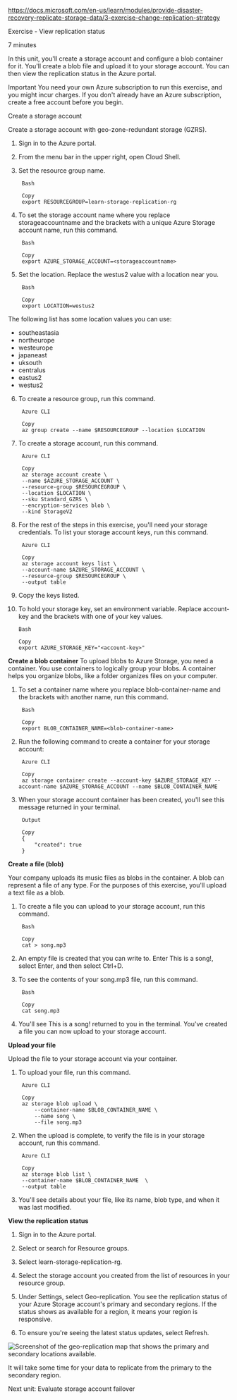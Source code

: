https://docs.microsoft.com/en-us/learn/modules/provide-disaster-recovery-replicate-storage-data/3-exercise-change-replication-strategy

Exercise - View replication status

7 minutes

In this unit, you'll create a storage account and configure a blob container for it. You'll create a blob file and upload it to your storage account. You can then view the replication status in the Azure portal.

Important
You need your own Azure subscription to run this exercise, and you might incur charges. If you don't already have an Azure subscription, create a free account before you begin.


Create a storage account

Create a storage account with geo-zone-redundant storage (GZRS).
1. Sign in to the Azure portal.
2. From the menu bar in the upper right, open Cloud Shell.
3. Set the resource group name.

        Bash

        Copy
        export RESOURCEGROUP=learn-storage-replication-rg

4. To set the storage account name where you replace storageaccountname and the brackets with a unique Azure Storage account name, run this command.

        Bash

        Copy
        export AZURE_STORAGE_ACCOUNT=<storageaccountname>
5. Set the location. Replace the westus2 value with a location near you.

        Bash

        Copy
        export LOCATION=westus2

The following list has some location values you can use:
* southeastasia
* northeurope
* westeurope
* japaneast
* uksouth
* centralus
* eastus2
* westus2

6. To create a resource group, run this command.

        Azure CLI

        Copy
        az group create --name $RESOURCEGROUP --location $LOCATION

7. To create a storage account, run this command.

        Azure CLI

        Copy
        az storage account create \
        --name $AZURE_STORAGE_ACCOUNT \
        --resource-group $RESOURCEGROUP \
        --location $LOCATION \
        --sku Standard_GZRS \
        --encryption-services blob \
        --kind StorageV2

8. For the rest of the steps in this exercise, you'll need your storage credentials. To list your storage account keys, run this command.

        Azure CLI

        Copy
        az storage account keys list \
        --account-name $AZURE_STORAGE_ACCOUNT \
        --resource-group $RESOURCEGROUP \
        --output table

9. Copy the keys listed.
10. To hold your storage key, set an environment variable. Replace account-key and the brackets with one of your key values.

        Bash

        Copy
        export AZURE_STORAGE_KEY="<account-key>"


**Create a blob container**
To upload blobs to Azure Storage, you need a container. You use containers to logically group your blobs. A container helps you organize blobs, like a folder organizes files on your computer.

1. To set a container name where you replace blob-container-name and the brackets with another name, run this command.

        Bash

        Copy
        export BLOB_CONTAINER_NAME=<blob-container-name>

2. Run the following command to create a container for your storage account:

        Azure CLI

        Copy
        az storage container create --account-key $AZURE_STORAGE_KEY --account-name $AZURE_STORAGE_ACCOUNT --name $BLOB_CONTAINER_NAME

3. When your storage account container has been created, you'll see this message returned in your terminal.

        Output

        Copy
        {
            "created": true
        }


**Create a file (blob)**

Your company uploads its music files as blobs in the container. A blob can represent a file of any type. For the purposes of this exercise, you'll upload a text file as a blob.

1. To create a file you can upload to your storage account, run this command.

        Bash

        Copy
        cat > song.mp3

2. An empty file is created that you can write to. Enter This is a song!, select Enter, and then select Ctrl+D.

3. To see the contents of your song.mp3 file, run this command.

        Bash

        Copy
        cat song.mp3


4. You'll see This is a song! returned to you in the terminal. You've created a file you can now upload to your storage account.


**Upload your file**

Upload the file to your storage account via your container.

1. To upload your file, run this command.

        Azure CLI

        Copy
        az storage blob upload \
            --container-name $BLOB_CONTAINER_NAME \
            --name song \
            --file song.mp3

2. When the upload is complete, to verify the file is in your storage account, run this command.

        Azure CLI

        Copy
        az storage blob list \
        --container-name $BLOB_CONTAINER_NAME  \
        --output table

3. You'll see details about your file, like its name, blob type, and when it was last modified.

**View the replication status**

1. Sign in to the Azure portal.

2. Select or search for Resource groups.

3. Select learn-storage-replication-rg.

4. Select the storage account you created from the list of resources in your resource group.

5. Under Settings, select Geo-replication. You see the replication status of your Azure Storage account's primary and secondary regions. If the status shows as available for a region, it means your region is responsive.

6. To ensure you're seeing the latest status updates, select Refresh.

![Screenshot of the geo-replication map that shows the primary and secondary locations available.](https://docs.microsoft.com/en-us/learn/modules/provide-disaster-recovery-replicate-storage-data/media/3-view-replication-status.png)

It will take some time for your data to replicate from the primary to the secondary region.

Next unit: Evaluate storage account failover
